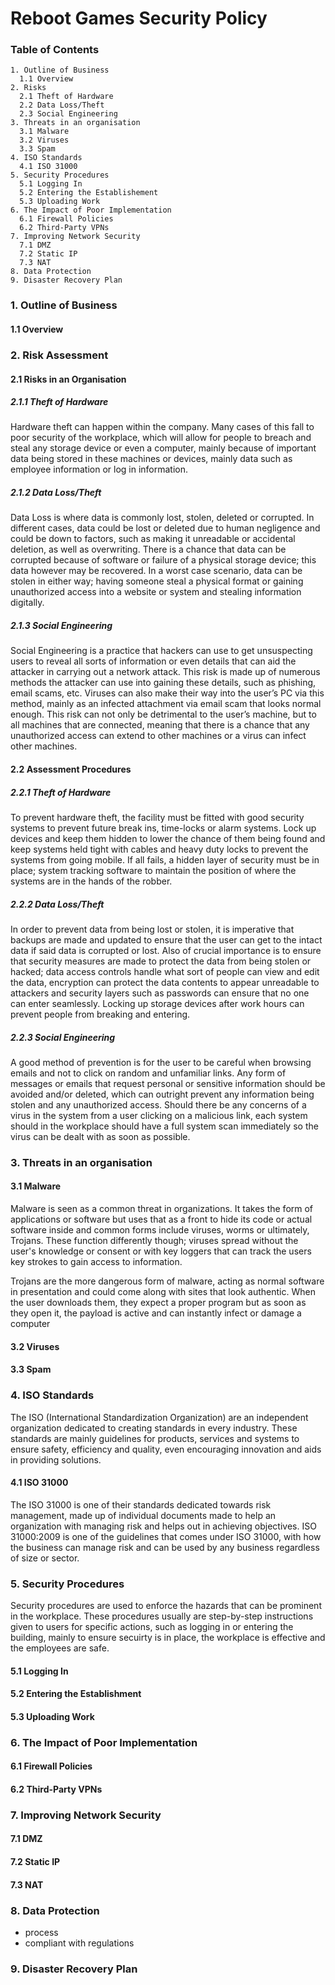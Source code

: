 # Reboot Games Security Policy

### Table of Contents
```
1. Outline of Business
  1.1 Overview
2. Risks
  2.1 Theft of Hardware
  2.2 Data Loss/Theft
  2.3 Social Engineering
3. Threats in an organisation
  3.1 Malware
  3.2 Viruses
  3.3 Spam
4. ISO Standards
  4.1 ISO 31000
5. Security Procedures
  5.1 Logging In
  5.2 Entering the Establishement
  5.3 Uploading Work
6. The Impact of Poor Implementation
  6.1 Firewall Policies
  6.2 Third-Party VPNs
7. Improving Network Security
  7.1 DMZ
  7.2 Static IP
  7.3 NAT
8. Data Protection
9. Disaster Recovery Plan
```
### 1. Outline of Business
#### 1.1 Overview

### 2. Risk Assessment
#### 2.1 Risks in an Organisation
##### 2.1.1 Theft of Hardware
Hardware theft can happen within the company. Many cases of this fall to poor security of the workplace, which will allow for people to breach and steal any storage device or even a computer, mainly because of important data being stored in these machines or devices, mainly data such as employee information or log in information.

##### 2.1.2 Data Loss/Theft
Data Loss is where data is commonly lost, stolen, deleted or corrupted. In different cases, data could be lost or deleted due to human negligence and could be down to factors, such as making it unreadable or accidental deletion, as well as overwriting. There is a chance that data can be corrupted because of software or failure of a physical storage device; this data however may be recovered. In a worst case scenario, data can be stolen in either way; having someone steal a physical format or gaining unauthorized access into a website or system and stealing information digitally.

##### 2.1.3 Social Engineering
Social Engineering is a practice that hackers can use to get unsuspecting users to reveal all sorts of information or even details that can aid the attacker in carrying out a network attack. This risk is made up of numerous methods the attacker can use into gaining these details, such as phishing, email scams, etc. Viruses can also make their way into the user’s PC via this method, mainly as an infected attachment via email scam that looks normal enough. This risk can not only be detrimental to the user’s machine, but to all machines that are connected, meaning that there is a chance that any unauthorized access can extend to other machines or a virus can infect other machines.

#### 2.2 Assessment Procedures
##### 2.2.1 Theft of Hardware
To prevent hardware theft, the facility must be fitted with good security systems to prevent future break ins, time-locks or alarm systems. Lock up devices and keep them hidden to lower the chance of them being found and keep systems held tight with cables and heavy duty locks to prevent the systems from going mobile. If all fails, a hidden layer of security must be in place; system tracking software to maintain the position of where the systems are in the hands of the robber.

##### 2.2.2 Data Loss/Theft
In order to prevent data from being lost or stolen, it is imperative that backups are made and updated to ensure that the user can get to the intact data if said data is corrupted or lost. Also of crucial importance is to ensure that security measures are made to protect the data from being stolen or hacked; data access controls handle what sort of people can view and edit the data, encryption can protect the data contents to appear unreadable to attackers and security layers such as passwords can ensure that no one can enter seamlessly. Locking up storage devices after work hours can prevent people from breaking and entering.

##### 2.2.3 Social Engineering
A good method of prevention is for the user to be careful when browsing emails and not to click on random and unfamiliar links. Any form of messages or emails that request personal or sensitive information should be avoided and/or deleted, which can outright prevent any information being stolen and any unauthorized access. Should there be any concerns of a virus in the system from a user clicking on a malicious link, each system should in the workplace should have a full system scan immediately so the virus can be dealt with as soon as possible.

### 3. Threats in an organisation
#### 3.1 Malware
Malware is seen as a common threat in organizations. It takes the form of applications or software but uses that as a front to hide its code or actual software inside and common forms include viruses, worms or ultimately, Trojans. These function differently though; viruses spread without the user's knowledge or consent or with key loggers that can track the users key strokes to gain access to information.

Trojans are the more dangerous form of malware, acting as normal software in presentation and could come along with sites that look authentic. When the user downloads them, they expect a proper program but as soon as they open it, the payload is active and can instantly infect or damage a computer 

#### 3.2 Viruses
#### 3.3 Spam

### 4. ISO Standards
The ISO (International Standardization Organization) are an independent organization dedicated to creating standards in every industry. These standards are mainly guidelines for products, services and systems to ensure safety, efficiency and quality, even encouraging innovation and aids in providing solutions.

#### 4.1 ISO 31000
The ISO 31000 is one of their standards dedicated towards risk management, made up of individual documents made to help an organization with managing risk and helps out in achieving objectives. ISO 31000:2009 is one of the guidelines that comes under ISO 31000, with how the business can manage risk and can be used by any business regardless of size or sector.

### 5. Security Procedures
Security procedures are used to enforce the hazards that can be prominent in the workplace. These procedures usually are step-by-step instructions given to users for specific actions, such as logging in or entering the building, mainly to ensure secuirty is in place, the workplace is effective and the employees are safe.

#### 5.1 Logging In
#### 5.2 Entering the Establishment
#### 5.3 Uploading Work

### 6. The Impact of Poor Implementation
#### 6.1 Firewall Policies
#### 6.2 Third-Party VPNs

### 7. Improving Network Security
#### 7.1 DMZ
#### 7.2 Static IP
#### 7.3 NAT

### 8. Data Protection
* process 
* compliant with regulations
### 9. Disaster Recovery Plan
